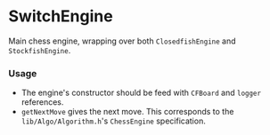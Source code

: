 # SwitchEngine

Main chess engine, wrapping over both `ClosedfishEngine` and `StockfishEngine`.

### Usage

- The engine's constructor should be feed with `CFBoard` and `logger` references.
- `getNextMove` gives the next move. This corresponds to the `lib/Algo/Algorithm.h`'s `ChessEngine` specification.
